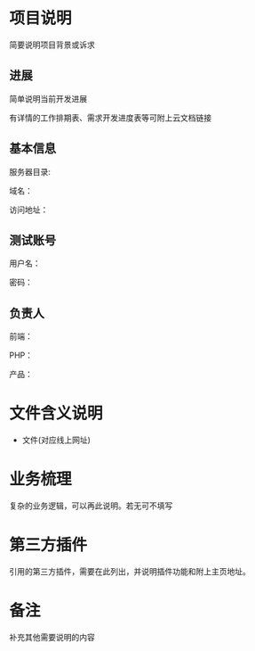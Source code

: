 # 项目说明
简要说明项目背景或诉求

## 进展
简单说明当前开发进展

有详情的工作排期表、需求开发进度表等可附上云文档链接

## 基本信息
服务器目录:

域名：

访问地址：

## 测试账号
用户名：

密码：

## 负责人
前端：

PHP：

产品：

# 文件含义说明
- 文件(对应线上网址)

# 业务梳理
复杂的业务逻辑，可以再此说明。若无可不填写

# 第三方插件
引用的第三方插件，需要在此列出，并说明插件功能和附上主页地址。

# 备注
补充其他需要说明的内容
